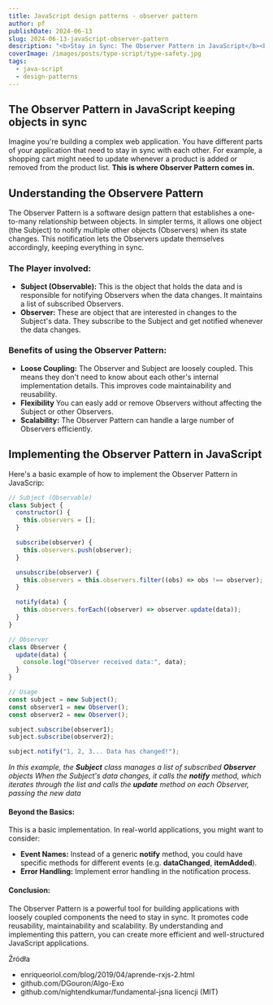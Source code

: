 ```yaml
---
title: JavaScript design patterns - observer pattern
author: pf
publishDate: 2024-06-13
slug: 2024-06-13-javaScript-observer-pattern
description: "<b>Stay in Sync: The Observer Pattern in JavaScript</b><br>Ever struggled to keep different parts of your web app updated? The Observer Pattern is here to help! It lets one object notify others when it changes, keeping everything in sync. Learn how it works and leverage it to build more efficient and scalable JavaScript applications."
coverImage: /images/posts/type-script/type-safety.jpg
tags:
  - java-script
  - design-patterns
---
```


## The Observer Pattern in JavaScript keeping objects in sync

Imagine you're building a complex web application. You have different parts of your application that need to stay in sync with each other. For example, a shopping cart might need to update whenever a product is added or removed from the product list. **This is where Observer Pattern comes in.**

## Understanding the Observere Pattern

The Observer Pattern is a software design pattern that establishes a one-to-many relationship between objects. In simpler terms, it allows one object (the Subject) to notify multiple other objects (Observers) when its state changes. This notification lets the Observers update themselves accordingly, keeping everything in sync.

### The Player involved:

- **Subject (Observable):** This is the object that holds the data and is responsible for notifying Observers when the data changes. It maintains a list of subscribed Observers.
- **Observer:** These are object that are interested in changes to the Subject's data. They subscribe to the Subject and get notified whenever the data changes.

### Benefits of using the Observer Pattern:

- **Loose Coupling:** The Observer and Subject are loosely coupled. This means they don't need to know about each other's internal implementation details. This improves code maintainability and reusability.
- **Flexibility** You can easly add or remove Observers without affecting the Subject or other Observers.
- **Scalability:** The Observer Pattern can handle a large number of Observers efficiently.

## Implementing the Observer Pattern in JavaScript

Here's a basic example of how to implement the Observer Pattern in JavaScrip:

```javascript
// Subject (Observable)
class Subject {
  constructor() {
    this.observers = [];
  }

  subscribe(observer) {
    this.observers.push(observer);
  }

  unsubscribe(observer) {
    this.observers = this.observers.filter((obs) => obs !== observer);
  }

  notify(data) {
    this.observers.forEach((observer) => observer.update(data));
  }
}

// Observer
class Observer {
  update(data) {
    console.log("Observer received data:", data);
  }
}

// Usage
const subject = new Subject();
const observer1 = new Observer();
const observer2 = new Observer();

subject.subscribe(observer1);
subject.subscribe(observer2);

subject.notify("1, 2, 3... Data has changed!");
```

_In this example, the **Subject** class manages a list of subscribed **Observer** objects When the Subject's data changes, it calls the **notify** method, which iterates through the list and calls the **update** method on each Observer, passing the new data_

#### Beyond the Basics:

This is a basic implementation. In real-world applications, you might want to consider:

- **Event Names:** Instead of a generic **notify** method, you could have specific methods for different events (e.g. **dataChanged**, **itemAdded**).
- **Error Handling:** Implement error handling in the notification process.

#### Conclusion:

The Observer Pattern is a powerful tool for building applications with loosely coupled components the need to stay in sync. It promotes code reusability, maintainability and scalability. By understanding and implementing this pattern, you can create more efficient and well-structured JavaScript applications.

Źródła

- enriqueoriol.com/blog/2019/04/aprende-rxjs-2.html
- github.com/DGouron/Algo-Exo
- github.com/nightendkumar/fundamental-jsna licencji (MIT)
